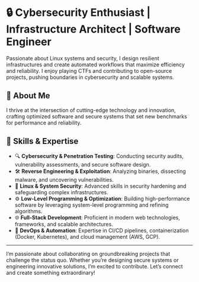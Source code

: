 # 🔒 Cybersecurity Enthusiast | Infrastructure Architect | Software Engineer  
Passionate about Linux systems and security, I design resilient infrastructures and create automated workflows that maximize efficiency and reliability. I enjoy playing CTFs and contributing to open-source projects, pushing boundaries in cybersecurity and scalable systems.

## 🚀 About Me  
I thrive at the intersection of cutting-edge technology and innovation, crafting optimized software and secure systems that set new benchmarks for performance and reliability.

## 🔧 Skills & Expertise  
- 🔍 **Cybersecurity & Penetration Testing**: Conducting security audits, vulnerability assessments, and secure software design.  
- 🛠️ **Reverse Engineering & Exploitation**: Analyzing binaries, dissecting malware, and uncovering vulnerabilities.  
- 🐧 **Linux & System Security**: Advanced skills in security hardening and safeguarding complex infrastructures.  
- ⚙️ **Low-Level Programming & Optimization**: Building high-performance software by leveraging system-level programming and refining algorithms.  
- 🌐 **Full-Stack Development**: Proficient in modern web technologies, frameworks, and scalable architectures.  
- 🚀 **DevOps & Automation**: Expertise in CI/CD pipelines, containerization (Docker, Kubernetes), and cloud management (AWS, GCP).  

---

I’m passionate about collaborating on groundbreaking projects that challenge the status quo. Whether you’re designing secure systems or engineering innovative solutions, I’m excited to contribute. Let’s connect and create something extraordinary!
